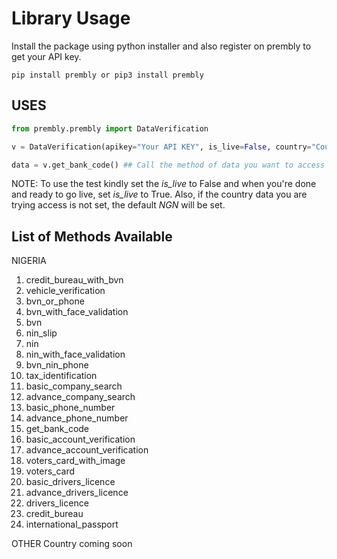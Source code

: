 # Library Usage

Install the package using python installer and also register on prembly to get your API key.
```text
pip install prembly or pip3 install prembly
```

## USES

```python
from prembly.prembly import DataVerification

v = DataVerification(apikey="Your API KEY", is_live=False, country="Country data to be Access")

data = v.get_bank_code() ## Call the method of data you want to access
```
NOTE: To use the test kindly set the *is_live* to False and when you're done and ready to go live, set *is_live* to True.
Also, if the country data you are trying access is not set, the default *NGN* will be set.

## List of Methods Available
NIGERIA
1. credit_bureau_with_bvn
2. vehicle_verification
3. bvn_or_phone
4. bvn_with_face_validation
5. bvn
6. nin_slip
7. nin
8. nin_with_face_validation
9. bvn_nin_phone
10. tax_identification
11. basic_company_search
12. advance_company_search
13. basic_phone_number
14. advance_phone_number
15. get_bank_code
16. basic_account_verification
17. advance_account_verification
18. voters_card_with_image
19. voters_card
20. basic_drivers_licence
21. advance_drivers_licence
22. drivers_licence
23. credit_bureau
24. international_passport

OTHER Country coming soon
